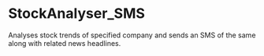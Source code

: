 # StockAnalyser_SMS
Analyses stock trends of specified company and sends an SMS of the same along with related news headlines.
